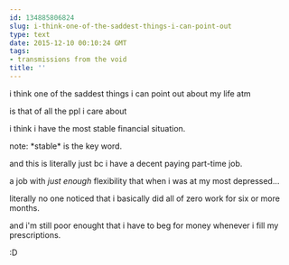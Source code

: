 ```yaml
---
id: 134885806824
slug: i-think-one-of-the-saddest-things-i-can-point-out
type: text
date: 2015-12-10 00:10:24 GMT
tags:
- transmissions from the void
title: ''
---
```


i think one of the saddest things i can point out about my life atm

is that of all the ppl i care about

i think i have the most stable financial situation.

note: \*stable\* is the key word.

and this is literally just bc i have a decent paying part-time job.

a job with *just enough* flexibility that when i was at my most depressed...

literally no one noticed that i basically did all of zero work for six or more months.

and i'm still poor enought that i have to beg for money whenever i fill my prescriptions.

:D